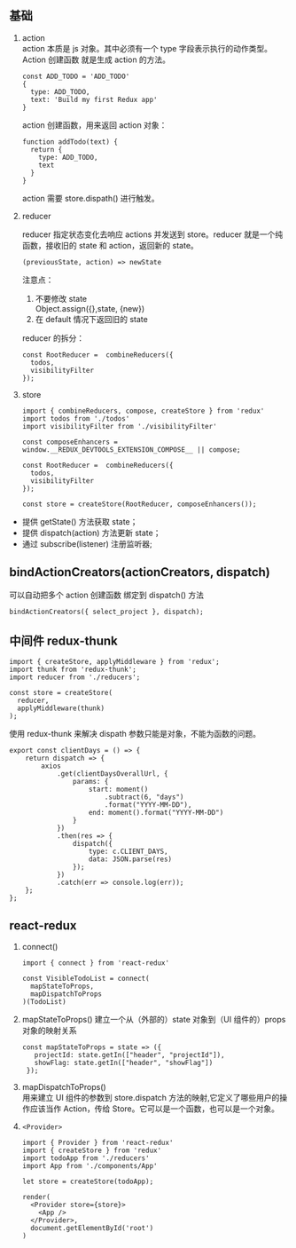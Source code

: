 ## 基础

1. action  
   action 本质是 js 对象。其中必须有一个 type 字段表示执行的动作类型。
   Action 创建函数 就是生成 action 的方法。

   ```
   const ADD_TODO = 'ADD_TODO'
   {
     type: ADD_TODO,
     text: 'Build my first Redux app'
   }
   ```

   action 创建函数，用来返回 action 对象：

   ```
   function addTodo(text) {
     return {
       type: ADD_TODO,
       text
     }
   }
   ```

   action 需要 store.dispath() 进行触发。

2. reducer

   reducer 指定状态变化去响应 actions 并发送到 store。reducer 就是一个纯函数，接收旧的 state 和 action，返回新的 state。

   ```
   (previousState, action) => newState
   ```

   注意点：

   1. 不要修改 state  
      Object.assign({},state, {new})
   2. 在 default 情况下返回旧的 state

   reducer 的拆分：

   ```
   const RootReducer =  combineReducers({
     todos,
     visibilityFilter
   });
   ```

3. store

   ```
   import { combineReducers, compose, createStore } from 'redux'
   import todos from './todos'
   import visibilityFilter from './visibilityFilter'

   const composeEnhancers = window.__REDUX_DEVTOOLS_EXTENSION_COMPOSE__ || compose;

   const RootReducer =  combineReducers({
     todos,
     visibilityFilter
   });

   const store = createStore(RootReducer, composeEnhancers());
   ```

- 提供 getState() 方法获取 state；
- 提供 dispatch(action) 方法更新 state；
- 通过 subscribe(listener) 注册监听器;

## bindActionCreators(actionCreators, dispatch)

可以自动把多个 action 创建函数 绑定到 dispatch() 方法

```
bindActionCreators({ select_project }, dispatch);
```

## 中间件 redux-thunk

```
import { createStore, applyMiddleware } from 'redux';
import thunk from 'redux-thunk';
import reducer from './reducers';

const store = createStore(
  reducer,
  applyMiddleware(thunk)
);
```

使用 redux-thunk 来解决 dispath 参数只能是对象，不能为函数的问题。

```
export const clientDays = () => {
	return dispatch => {
		axios
			.get(clientDaysOverallUrl, {
				params: {
					start: moment()
						.subtract(6, "days")
						.format("YYYY-MM-DD"),
					end: moment().format("YYYY-MM-DD")
				}
			})
			.then(res => {
				dispatch({
					type: c.CLIENT_DAYS,
					data: JSON.parse(res)
				});
			})
			.catch(err => console.log(err));
	};
};
```

## react-redux

1. connect()

    ```
    import { connect } from 'react-redux'

    const VisibleTodoList = connect(
      mapStateToProps,
      mapDispatchToProps
    )(TodoList)
    ```

2. mapStateToProps()
   建立一个从（外部的）state 对象到（UI 组件的）props 对象的映射关系
   ```
   const mapStateToProps = state => ({
      projectId: state.getIn(["header", "projectId"]),
      showFlag: state.getIn(["header", "showFlag"])
    });
   ```
3. mapDispatchToProps()  
   用来建立 UI 组件的参数到 store.dispatch 方法的映射,它定义了哪些用户的操作应该当作 Action，传给 Store。它可以是一个函数，也可以是一个对象。
4. `<Provider>`

    ```
    import { Provider } from 'react-redux'
    import { createStore } from 'redux'
    import todoApp from './reducers'
    import App from './components/App'

    let store = createStore(todoApp);

    render(
      <Provider store={store}>
        <App />
      </Provider>,
      document.getElementById('root')
    )
    ```
